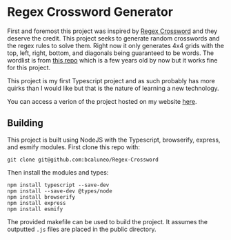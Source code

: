 # Regex Crossword Generator

First and foremost this project was inspired by [Regex Crossword](https://regexcrossword.com)
and they deserve the credit. This project seeks to generate random crosswords and the regex rules to solve them.
Right now it only generates 4x4 grids with the top, left, right, bottom, and diagonals
being guaranteed to be words. The wordlist is from [this repo](https://github.com/redbo/scrabble)
which is a few years old by now but it works fine for this project.

This project is my first Typescript project and as such probably has more quirks than I would like but that is the nature of learning a new technology.

You can access a verion of the project hosted on my website [here](https://bcaluneo.com/regex/).

## Building

This project is built using NodeJS with the Typescript, browserify, express, and esmify modules. First clone this repo with:

`git clone git@github.com:bcaluneo/Regex-Crossword`

Then install the modules and types:
```
npm install typescript --save-dev
npm install --save-dev @types/node
npm install browserify
npm install express
npm install esmify
```

The provided makefile can be used to build the project. It assumes the outputted `.js` files are placed in the public directory.

